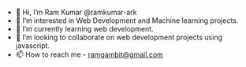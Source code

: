 - 👋 Hi, I’m Ram Kumar @ramkumar-ark
- 👀 I’m interested in Web Development and Machine learning projects.
- 🌱 I’m currently learning web development.
- 💞️ I’m looking to collaborate on web development projects using javascript.
- 📫 How to reach me - ramgambit@gmail.com

<!---
ramkumar-ark/ramkumar-ark is a ✨ special ✨ repository because its `README.md` (this file) appears on your GitHub profile.
You can click the Preview link to take a look at your changes.
--->
